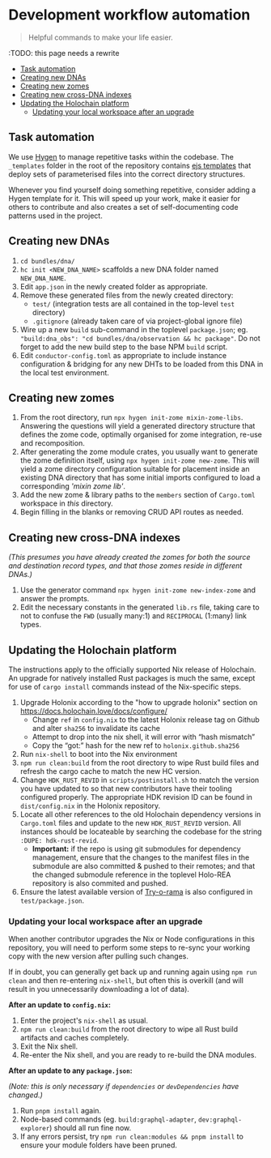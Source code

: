 # Development workflow automation

> Helpful commands to make your life easier.

:TODO: this page needs a rewrite

<!-- MarkdownTOC -->

- [Task automation](#task-automation)
- [Creating new DNAs](#creating-new-dnas)
- [Creating new zomes](#creating-new-zomes)
- [Creating new cross-DNA indexes](#creating-new-cross-dna-indexes)
- [Updating the Holochain platform](#updating-the-holochain-platform)
	- [Updating your local workspace after an upgrade](#updating-your-local-workspace-after-an-upgrade)

<!-- /MarkdownTOC -->


## Task automation

We use [Hygen](https://www.hygen.io/) to manage repetitive tasks within the codebase. The `_templates` folder in the root of the repository contains [ejs templates](https://github.com/mde/ejs) that deploy sets of parameterised files into the correct directory structures.

Whenever you find yourself doing something repetitive, consider adding a Hygen template for it. This will speed up your work, make it easier for others to contribute and also creates a set of self-documenting code patterns used in the project.



## Creating new DNAs

1. `cd bundles/dna/`
2. `hc init <NEW_DNA_NAME>` scaffolds a new DNA folder named `NEW_DNA_NAME`.
3. Edit `app.json` in the newly created folder as appropriate.
4. Remove these generated files from the newly created directory:
	- `test/` (integration tests are all contained in the top-level `test` directory)
	- `.gitignore` (already taken care of via project-global ignore file)
5. Wire up a new `build` sub-command in the toplevel `package.json`; eg. `"build:dna_obs": "cd bundles/dna/observation && hc package"`. Do not forget to add the new build step to the base NPM `build` script.
6. Edit `conductor-config.toml` as appropriate to include instance configuration & bridging for any new DHTs to be loaded from this DNA in the local test environment.


## Creating new zomes

1. From the root directory, run `npx hygen init-zome mixin-zome-libs`. Answering the questions will yield a generated directory structure that defines the zome code, optimally organised for zome integration, re-use and recomposition.
2. After generating the zome module crates, you usually want to generate the zome definition itself, using `npx hygen init-zome new-zome`. This will yield a zome directory configuration suitable for placement inside an existing DNA directory that has some initial imports configured to load a corresponding *'mixin zome lib'*.
3. Add the new zome & library paths to the `members` section of `Cargo.toml` workspace in *this* directory.
4. Begin filling in the blanks or removing CRUD API routes as needed.


## Creating new cross-DNA indexes

*(This presumes you have already created the zomes for both the source and destination record types, and that those zomes reside in different DNAs.)*

1. Use the generator command `npx hygen init-zome new-index-zome` and answer the prompts.
2. Edit the necessary constants in the generated `lib.rs` file, taking care to not to confuse the `FWD` (usually many:1) and `RECIPROCAL` (1:many) link types.


## Updating the Holochain platform

The instructions apply to the officially supported Nix release of Holochain. An upgrade for natively installed Rust packages is much the same, except for use of `cargo install` commands instead of the Nix-specific steps.

1. Upgrade Holonix according to the "how to upgrade holonix" section on https://docs.holochain.love/docs/configure/
	- Change `ref` in `config.nix` to the latest Holonix release tag on Github and alter `sha256` to invalidate its cache
	- Attempt to drop into the nix shell, it will error with “hash mismatch”
	- Copy the “got:” hash for the new ref to `holonix.github.sha256`
2. Run `nix-shell` to boot into the Nix environment
3. `npm run clean:build` from the root directory to wipe Rust build files and refresh the cargo cache to match the new HC version.
4. Change `HDK_RUST_REVID` in `scripts/postinstall.sh` to match the version you have updated to so that new contributors have their tooling configured properly. The appropriate HDK revision ID can be found in `dist/config.nix` in the Holonix repository.
5. Locate all other references to the old Holochain dependency versions in `Cargo.toml` files and update to the new `HDK_RUST_REVID` version. All instances should be locateable by searching the codebase for the string `:DUPE: hdk-rust-revid`.
	- **Important:** if the repo is using git submodules for dependency management, ensure that the changes to the manifest files in the submodule are also committed & pushed to their remotes; and that the changed submodule reference in the toplevel Holo-REA repository is also commited and pushed.
6. Ensure the latest available version of [Try-o-rama](https://www.npmjs.com/package/@holochain/try-o-rama) is also configured in `test/package.json`.


### Updating your local workspace after an upgrade

When another contributor upgrades the Nix or Node configurations in this repository, you will need to perform some steps to re-sync your working copy with the new version after pulling such changes.

If in doubt, you can generally get back up and running again using `npm run clean` and then re-entering `nix-shell`, but often this is overkill (and will result in you unnecessarily downloading a lot of data).

**After an update to `config.nix`:**

1. Enter the project's `nix-shell` as usual.
2. `npm run clean:build` from the root directory to wipe all Rust build artifacts and caches completely.
3. Exit the Nix shell.
4. Re-enter the Nix shell, and you are ready to re-build the DNA modules.

**After an update to any `package.json`:**

*(Note: this is only necessary if `dependencies` or `devDependencies` have changed.)*

1. Run `pnpm install` again.
2. Node-based commands (eg. `build:graphql-adapter`, `dev:graphql-explorer`) should all run fine now.
3. If any errors persist, try `npm run clean:modules && pnpm install` to ensure your module folders have been pruned.
